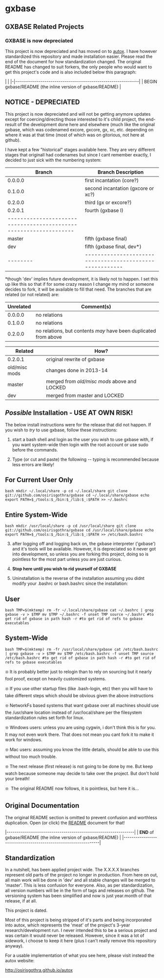 <h1>gxbase</h1>
<h2>GXBASE Related Projects</h2>
<h3>GXBASE is now depreciated</h3>

This project is now depreciated and has moved on to [autox](http://osirisgothra.github.io/autox). I have however
standardized this repository and made installation easier. Please read the end
of the document for how standardization changed. The original README has changed
to suit forkers, the only people who would want to get this project's code
and is also included below this paragraph:

| |
|-|---------------------------------------------------------------|
| BEGIN gxbase/README (the inline version of gxbase/README) |


NOTICE - DEPRECIATED
--------------------

This project is now depreciated and will not be getting
anymore updates except for coercing/directing those interested
to it's child project, the end-result of the development done 
here and elsewhere (much like the original gxbase, which was
codenamed excore, gxcore, gx, xc, etc. depending on where it
was at that time (most of which was on gitorious, not here at
github).

I have kept a few "historical" stages available here. They are
very different stages that originall had codenames but since I
cant remember exactly, I decided to just sick with the numbering
system:

| Branch | Branch Description
|--------|--------------------------------------------------------|
|0.0.0.0 | first incantation (core?)                              |
|0.1.0.0 | second incantation (gxcore or xc?)                     |
|0.2.0.0 | third (gx or excore?)                                  |
|0.2.0.1 | fourth (gxbase I)                                      |
|-----------------------------------------------------------------|
|master  | fifth (gxbase final)                                   |
|dev     | fifth (gxbase final, dev*)                             |
|--------|--------------------------------------------------------|
*though 'dev' implies future development, it is likely not to happen. I set this up like this so that if for some
crazy reason I change my mind or someone decides to fork, it will be available to fill that need. The branches that
are related (or not related) are:


Unrelated | Comment(s)
----------|-----------------------------------------------------------------------------------------
0.0.0.0   | no relations
0.1.0.0   | no relations
0.2.0.0   | no relations, but contents *may* have been duplicated from above


Related      | How?
-------------|--------------------------------------------------------------------------------------------------------------
0.2.0.1      |original rewrite of gxbase
old/misc mods|changes done in 2013-14
master       |merged from *old/misc mods* above and LOCKED
dev          |merged from master and LOCKED


*Possible* Installation - USE AT OWN RISK!
----------------------------------------------------------------------------------------------------------------------------

The below install instructions were for the release that did not happen. If you wish to *try* to use gxbase, follow
these instructions:

1) start a bash shell and login as the user you wish to use gxbase with, if you want system-wide then
   login with the root account or use sudo before the commands.

2) Type (or cut and paste) the following -- typing is recommended because less errors are likely!


For Current User Only
---------------------
``bash
mkdir ~/.local/share -p
cd ~/.local/share
git clone git://github.com/osirisgothra/gxbase
cd ~/.local/share/gxbase
echo export PATH=$_/tools:$_/bin:$_/lib:$_:$PATH >> ~/.bashrc
``

Entire System-Wide
------------------
``bash
mkdir /usr/local/share -p
cd /usr/local/share
git clone git://github.com/osirisgothra/gxbase
cd /usr/local/share/gxbase
echo export PATH=$_/tools:$_/bin:$_/lib:$_:$PATH >> /etc/bash.bashrc
``

3) after logging off and logging back on, the gxbase interpreter ('gxbase') and it's tools
will be available. However, it is depreciated so it never got into development, so unless
you are forking this project, doing so is pointless for the most part unless you are
just curious.

4) **Stop here until you wish to rid yourself of GXBASE**

5) Uninstallation is the reverse of the installation
   assuming you didnt modify your .bashrc or bash.bashrc since
   the installation:

User
----
``bash
TMP=$(mktemp)
rm -fr ~/.local/share/gxbase
cat ~/.bashrc | grep gxbase -v > $TMP
mv $TMP ~/.bashrc -f
unset TMP
source ~/.bashrc #to get rid of gxbase in path
hash -r #to get rid of refs to gxbase executables
``

System-Wide
-----------
``bash
TMP=$(mktemp)
rm -fr /usr/local/share/gxbase
cat /etc/bash.bashrc | grep gxbase -v > $TMP
mv $TMP /etc/bash.bashrc -f
unset TMP
source /etc/bash.bashrc #to get rid of gxbase in path
hash -r #to get rid of refs to gxbase executables
``

:sparkle:&nbsp;It is probably better just to relogin than to rely on sourcing but
it nearly fool proof, except on heavily customized systems.

:sparkle:&nbsp;If you use other startup files (like .bash-login, etc) then you will
have to take different steps which should be obvious given the above instructions

:sparkle:&nbsp;NetworkFs based systems that want gxbase over all machines should use
the /usr/share location instead of /usr/local/share per the filesystem standardization
rules set forth for linux.

:sparkle:&nbsp;Windows users: unless you are using cygwin, i don't think this is
for you. It may not even work there. That does not mean you cant fork it to make
it work for windows.

:sparkle:&nbsp;Mac users: assuming you know the little details, should be able to
use this without too much trouble.

:sparkle:&nbsp;The next release (first release) is not going to be done by me. But keep
watch because someone may decide to take over the project. But don't hold your breath!

:sparkle:&nbsp; The original README now follows, it is pointless, but here it is...


Original Documentation
----------------------------------------------------------------------
The original README section is omitted to prevent confusion and worthless
duplication. Open (or click) the [README](http://github.com/osirisgothra/gxbase/blob/master/README) document for that!

|-----------------------------------------------------------------|
| **END** of gxbase/README (the inline version of gxbase/README) |
|-----------------------------------------------------------------|


Standardization
---------------

In a nutshell, has been applied project wide. The X.X.X.X branches represent old parts of the project
no longer in production. From here on out, all main work will be done in 'dev' and all stable changes will be 
merged to 'master'. This is less confusion for everyone. Also, as per standardization, all version numbers will be in
the form of tags and releases on github. The versioning system has been simplified and now is just year.month of that
release, if at all.

This project is dated.

Most of this project is being stripped of it's parts and being incorporated into autox, which represents the 'meat'
of the project's 3-year research/development run. I never intended this to be a serious project and was certain
it would never be released. However, since it was a lot of sidework, i choose to keep it here (plus I can't really
remove this repository anyway).

For a usable implementation of what you see here, please visit instead the autox website:

http://osirisgothra.github.io/autox


